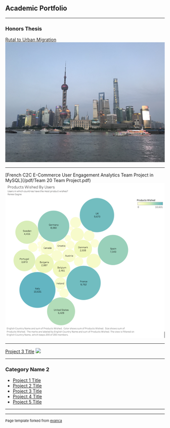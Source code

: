 ## Academic Portfolio

---

### Honors Thesis

[Rutal to Urban Migration](/pdf/Renee_Gagne_Honors_Thesis.pdf)
<img src="/images/Shanghai.jpeg">

---
[French C2C E-Commerce User Engagement Analytics Team Project in MySQL](/pdf/Team 20 Team Project.pdf)
<img src="images/C2cBubbleGraph.png"/>

---
[Project 3 Title](http://example.com/)
<img src="images/dummy_thumbnail.jpg?raw=true"/>

---

### Category Name 2

- [Project 1 Title](http://example.com/)
- [Project 2 Title](http://example.com/)
- [Project 3 Title](http://example.com/)
- [Project 4 Title](http://example.com/)
- [Project 5 Title](http://example.com/)

---




---
<p style="font-size:11px">Page template forked from <a href="https://github.com/evanca/quick-portfolio">evanca</a></p>
<!-- Remove above link if you don't want to attibute -->
